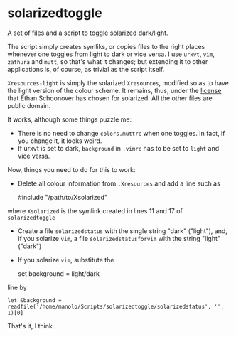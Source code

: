 solarizedtoggle
===============

A set of files and a script to toggle [solarized](http://ethanschoonover.com/solarized) dark/light.

The script simply creates symliks, or copies files to the right places whenever one toggles from light to dark or vice versa. I use `urxvt`, `vim`, `zathura` and `mutt`, so that's what it changes; but extending it to other applications is, of course, as trivial as the script itself. 

`Xresources-light` is simply the solarized `Xresources`, modified so as to have the light version of the colour scheme. It remains, thus, under the [license](https://github.com/altercation/solarized/blob/master/LICENSE) that Ethan Schoonover has chosen for solarized. All the other files are public domain.

It works, although some things puzzle me:

* There is no need to change `colors.muttrc` when one toggles. In fact, if you change it, it looks weird.
* If urxvt is set to dark, `background` in `.vimrc` has to be set to `light` and vice versa. 

Now, things you need to do for this to work:

* Delete all colour information from `.Xresources` and add a line such as

    #include "/path/to/Xsolarized"

where `Xsolarized` is the symlink created in lines 11 and 17 of `solarizedtoggle`

* Create a file `solarizedstatus` with the single string "dark" ("light"), and, if you solarize `vim`, a file `solarizedstatusforvim` with the string "light" ("dark")

* If you solarize `vim`, substitute the 

    set background = light/dark

line by

    let &background = readfile('/home/manolo/Scripts/solarizedtoggle/solarizedstatus', '', 1)[0]

That's it, I think. 
